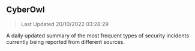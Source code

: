 ## CyberOwl 
> Last Updated 20/10/2022 03:28:29 


A daily updated summary of the most frequent types of security incidents currently being reported from different sources.

